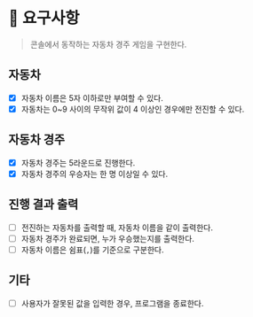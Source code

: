 # 🎯 요구사항

> 콘솔에서 동작하는 자동차 경주 게임을 구현한다.

## 자동차

- [x] 자동차 이름은 5자 이하로만 부여할 수 있다.
- [x] 자동차는 0~9 사이의 무작위 값이 4 이상인 경우에만 전진할 수 있다.

## 자동차 경주

- [x] 자동차 경주는 5라운드로 진행한다.
- [x] 자동차 경주의 우승자는 한 명 이상일 수 있다.

## 진행 결과 출력

- [ ] 전진하는 자동차를 출력할 때, 자동차 이름을 같이 출력한다.
- [ ] 자동차 경주가 완료되면, 누가 우승했는지를 출력한다.
- [ ] 자동차 이름은 쉼표(`,`)를 기준으로 구분한다.

## 기타

- [ ] 사용자가 잘못된 값을 입력한 경우, 프로그램을 종료한다.
